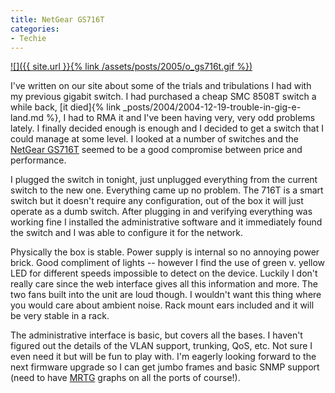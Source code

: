 ```yaml
---
title: NetGear GS716T
categories:
- Techie
---
```


[![]({{ site.url }}{% link /assets/posts/2005/o_gs716t.gif %})](http://www.netgear.com/products/details/GS716T.php)


I've written on our site about some of the trials and tribulations I had with my previous gigabit switch. I had purchased a cheap SMC 8508T switch a while back, [it died]{% link _posts/2004/2004-12-19-trouble-in-gig-e-land.md %}, I had to RMA it and I've been having very, very odd problems lately. I finally decided enough is enough and I decided to get a switch that I could manage at some level. I looked at a number of switches and the [NetGear GS716T](http://www.netgear.com/products/details/GS716T.php) seemed to be a good compromise between price and performance.

I plugged the switch in tonight, just unplugged everything from the current switch to the new one. Everything came up no problem. The 716T is a smart switch but it doesn't require any configuration, out of the box it will just operate as a dumb switch. After plugging in and verifying everything was working fine I installed the administrative software and it immediately found the switch and I was able to configure it for the network.

Physically the box is stable. Power supply is internal so no annoying power brick. Good compliment of lights -- however I find the use of green v. yellow LED for different speeds impossible to detect on the device. Luckily I don't really care since the web interface gives all this information and more. The two fans built into the unit are loud though. I wouldn't want this thing where you would care about ambient noise. Rack mount ears included and it will be very stable in a rack.

The administrative interface is basic, but covers all the bases. I haven't figured out the details of the VLAN support, trunking, QoS, etc. Not sure I even need it but will be fun to play with. I'm eagerly looking forward to the next firmware upgrade so I can get jumbo frames and basic SNMP support (need to have [MRTG](http://www.mrtg.org/) graphs on all the ports of course!).
